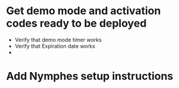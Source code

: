 # Get demo mode and activation codes ready to be deployed
- Verify that demo mode timer works
- Verify that Expiration date works
- 



# Add Nymphes setup instructions
